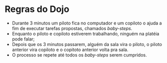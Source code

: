 # Regras do Dojo


* Durante 3 minutos um piloto fica no computador e um copiloto o ajuda a fim de executar tarefas propostas, chamados *baby-steps*.
* Enquanto o piloto e copiloto estiverem trabalhando, ninguém na platéia pode falar;
* Depois que os 3 minutos passarem, alguém da sala vira o piloto, o piloto anterior vira copiloto e o copitoto anterior volta pra sala. 
* O processo se repete até todos os *baby-steps* serem cumpridos. 


